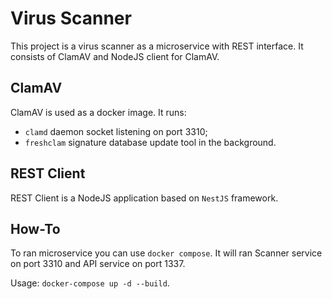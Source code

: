 # Virus Scanner

This project is a virus scanner as a microservice with REST interface. It consists of ClamAV and NodeJS client for ClamAV.

## ClamAV

ClamAV is used as a docker image. It runs:
* `clamd` daemon socket listening on port 3310;
* `freshclam` signature database update tool in the background.

## REST Client

REST Client is a NodeJS application based on `NestJS` framework. 

## How-To

To ran microservice you can use `docker compose`. It will ran Scanner service on port 3310 and API service on port 1337. 

Usage: `docker-compose up -d --build`.
